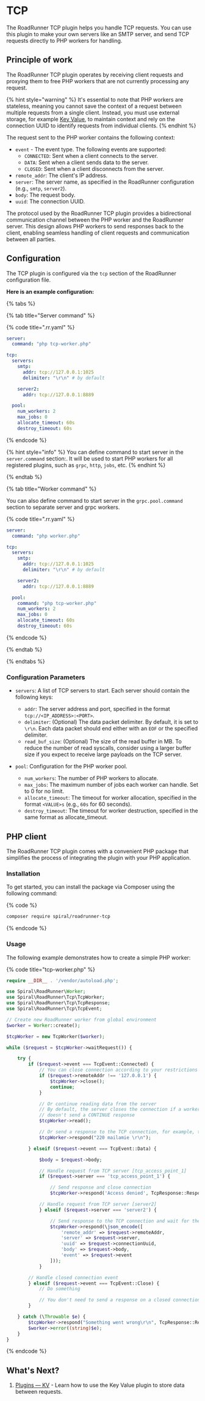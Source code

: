 # TCP

The RoadRunner TCP plugin helps you handle TCP requests. You can use this plugin to make your own servers like an SMTP
server, and send TCP requests directly to PHP workers for handling.

## Principle of work

The RoadRunner TCP plugin operates by receiving client requests and proxying them to free PHP workers that are not
currently processing any request.

{% hint style="warning" %}
It's essential to note that PHP workers are stateless, meaning you cannot save the context of a request between
multiple requests from a single client. Instead, you must use external storage, for
example [Key Value](../kv/overview-kv.md), to maintain context and rely on the connection UUID to identify requests from
individual clients.
{% endhint %}

The request sent to the PHP worker contains the following context:

- `event` - The event type. The following events are supported:
    - `CONNECTED`: Sent when a client connects to the server.
    - `DATA`: Sent when a client sends data to the server.
    - `CLOSED`: Sent when a client disconnects from the server.
- `remote_addr`: The client's IP address.
- `server`: The server name, as specified in the RoadRunner configuration (e.g., `smtp`, `server2`).
- `body`: The request body.
- `uuid`: The connection UUID.

The protocol used by the RoadRunner TCP plugin provides a bidirectional communication channel between the PHP worker
and the RoadRunner server. This design allows PHP workers to send responses back to the client, enabling seamless
handling of client requests and communication between all parties.

## Configuration

The TCP plugin is configured via the `tcp` section of the RoadRunner configuration file.

**Here is an example configuration:**

{% tabs %}

{% tab title="Server command" %}

{% code title=".rr.yaml" %}

```yaml
server:
  command: "php tcp-worker.php"

tcp:
  servers:
    smtp:
      addr: tcp://127.0.0.1:1025
      delimiter: "\r\n" # by default

    server2:
      addr: tcp://127.0.0.1:8889

  pool:
    num_workers: 2
    max_jobs: 0
    allocate_timeout: 60s
    destroy_timeout: 60s
```

{% endcode %}

{% hint style="info" %}
You can define command to start server in the `server.command` section:. It will be used to start PHP workers for all
registered plugins, such as `grpc`, `http`, `jobs`, etc.
{% endhint %}

{% endtab %}

{% tab title="Worker command" %}

You can also define command to start server in the `grpc.pool.command` section to separate server and grpc workers.

{% code title=".rr.yaml" %}

```yaml
server:
  command: "php worker.php"

tcp:
  servers:
    smtp:
      addr: tcp://127.0.0.1:1025
      delimiter: "\r\n" # by default

    server2:
      addr: tcp://127.0.0.1:8889

  pool:
    command: "php tcp-worker.php"
    num_workers: 2
    max_jobs: 0
    allocate_timeout: 60s
    destroy_timeout: 60s
```

{% endcode %}

{% endtab %}

{% endtabs %}

### Configuration Parameters

- `servers`: A list of TCP servers to start. Each server should contain the following keys:
    - `addr`: The server address and port, specified in the format `tcp://<IP_ADDRESS>:<PORT>`.
    - `delimiter`: (Optional) The data packet delimiter. By default, it is set to `\r\n`. Each data packet should end
      either with an `EOF` or the specified delimiter.
    - `read_buf_size`: (Optional) The size of the read buffer in MB. To reduce the number of read syscalls, consider
      using a larger buffer size if you expect to receive large payloads on the TCP server.

- `pool`: Configuration for the PHP worker pool.
    - `num_workers`: The number of PHP workers to allocate.
    - `max_jobs`: The maximum number of jobs each worker can handle. Set to 0 for no limit.
    - `allocate_timeout`: The timeout for worker allocation, specified in the format `<VALUE>s` (e.g., `60s` for 60
      seconds).
    - `destroy_timeout`: The timeout for worker destruction, specified in the same format as allocate_timeout.

## PHP client

The RoadRunner TCP plugin comes with a convenient PHP package that simplifies the process of integrating the plugin with
your PHP application.

### Installation

To get started, you can install the package via Composer using the following command:

{% code %}

```bash
composer require spiral/roadrunner-tcp
```

{% endcode %}

### Usage

The following example demonstrates how to create a simple PHP worker:

{% code title="tcp-worker.php" %}

```php
require __DIR__ . '/vendor/autoload.php';

use Spiral\RoadRunner\Worker;
use Spiral\RoadRunner\Tcp\TcpWorker;
use Spiral\RoadRunner\Tcp\TcpResponse;
use Spiral\RoadRunner\Tcp\TcpEvent;

// Create new RoadRunner worker from global environment
$worker = Worker::create();

$tcpWorker = new TcpWorker($worker);

while ($request = $tcpWorker->waitRequest()) {

    try {
        if ($request->event === TcpEvent::Connected) {
            // You can close connection according to your restrictions
            if ($request->remoteAddr !== '127.0.0.1') {
                $tcpWorker->close();
                continue;
            }

            // Or continue reading data from the server
            // By default, the server closes the connection if a worker
            // doesn't send a CONTINUE response
            $tcpWorker->read();

            // Or send a response to the TCP connection, for example, to an SMTP client
            $tcpWorker->respond("220 mailamie \r\n");

        } elseif ($request->event === TcpEvent::Data) {

            $body = $request->body;

            // Handle request from TCP server [tcp_access_point_1]
            if ($request->server === 'tcp_access_point_1') {

                // Send response and close connection
                $tcpWorker->respond('Access denied', TcpResponse::RespondClose);

            // Handle request from TCP server [server2]
            } elseif ($request->server === 'server2') {

                // Send response to the TCP connection and wait for the next request
                $tcpWorker->respond(\json_encode([
                    'remote_addr' => $request->remoteAddr,
                    'server' => $request->server,
                    'uuid' => $request->connectionUuid,
                    'body' => $request->body,
                    'event' => $request->event
                ]));
            }

        // Handle closed connection event
        } elseif ($request->event === TcpEvent::Close) {
            // Do something

            // You don't need to send a response on a closed connection
        }

    } catch (\Throwable $e) {
        $tcpWorker->respond("Something went wrong\r\n", TcpResponse::RespondClose);
        $worker->error((string)$e);
    }
}
```

{% endcode %}

## What's Next?

1. [Plugins — KV](../kv/overview-kv.md) - Learn how to use the Key Value plugin to store data between requests.
